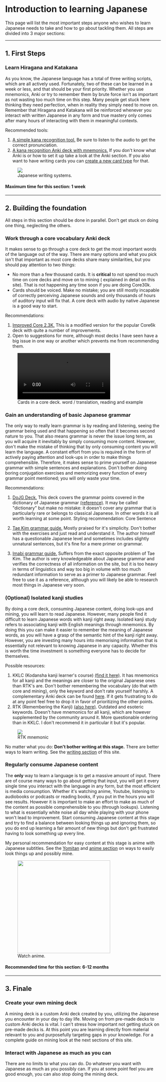 # Introduction to learning Japanese

This page will list the most important steps anyone who wishes to learn Japanese needs to take and how to go about
tackling them. All steps are divided into 3 major sections:

---

## 1. First Steps

### Learn Hiragana and Katakana

As you know, the Japanese language has a total of three writing scripts, which are all actively used. Fortunately, two
of these can be learned in a week or less, and that should be your first priority. Whether you use mnemonics, Anki or
try to remember them by brute force isn't as important as not wasting too much time on this step. Many people get stuck
here thinking they need perfection, when in reality they simply need to move on. Remember that Hiragana and Katakana
will be reinforced whenever you interact with written Japanese in any form and true mastery only comes after many hours
of interacting with them in meaningful contexts.

Recommended tools:

1. [A simple kana recognition tool.](https://djtguide.neocities.org/kana/ "Kana recognition tools")
   Be sure to listen to the audio to get the correct pronunciation.
2. [A kana recognition Anki deck with mnemonics.](https://ankiweb.net/shared/info/1133476087 "Kana recognition deck")
   If you don't know what Anki is or how to set it up take a look at the Anki section.
   If you also want to have writing cards you
   can [create a new card type](https://apps.ankiweb.net/docs/manual20.html#adding-a-note-type) for that.

<figure>
  <img src="../images/scripts.jpg">
  <figcaption>Japanese writing systems.</figcaption>
</figure>

#### Maximum time for this section: 1 week

---

## 2. Building the foundation

All steps in this section should be done in parallel. Don't get stuck on doing one thing, neglecting the others.

### Work through a core vocabulary Anki deck

It makes sense to go through a core deck to get the most important words of the language out of the way. There are many
options and what you pick isn't that important as most core decks share many similarities, but you should pay attention
to two things:

- No more than a few thousand cards. It is **critical** to not spend too much time on core decks and move on to mining (
  explained in detail on this site). That is not happening any time soon if you are doing Core30k.
- Cards should be voiced. Make no mistake; you are still mostly incapable of correctly perceiving Japanese sounds and
  only thousands of hours of auditory input will fix that. A core deck with audio by native Japanese is a good way to
  start.

Recommendations:

1. [Improved Core 2.3K.](https://anacreondjt.gitlab.io/docs/coredeck/ "Core2.3k") This is a modified version for the
   popular Core6k deck with quite a number of improvements.
2. Open to suggestions for more, although most decks I have seen have a big issue in one way or another which prevents
   me from recommending them.

<figure>
    <video controls preload="metadata">
    <source src="../video/corecards.mp4" type="video/mp4">
    Your browser does not support the video tag.
    </video>
    <figcaption>Cards in a core deck. word / translation, reading and example </figcaption>
</figure>

### Gain an understanding of basic Japanese grammar

The only way to really learn grammar is by reading and listening, seeing the grammar being used and that happening so
often that it becomes second nature to you. That also means grammar is never the issue long term, as you will acquire it
inevitably by simply consuming more content. However, don't make the mistake of thinking that by only consuming content
you will learn the language. A constant effort from you is required in the form of actively paying attention and
look-ups in order to make things comprehensible. Therefore, it makes sense to prime yourself on Japanese grammar with
simple sentences and explanations. Don't bother doing boring conjugation exercises and memorizing every function of
every grammar point mentioned; you will only waste your time.

Recommendations:

1. [DoJG Deck.](https://dojgdeck.neocities.org/ "Dictionary of Japanese grammar deck") This deck covers the grammar
   points covered in the dictionary of Japanese
   grammar [(reference)](https://itazuraneko.neocities.org/grammar/masterreference.html "Japanese grammar reference").
   It may be called "dictionary" but make no mistake: it doesn't cover any grammar that is particularly rare or belongs
   to classical Japanese. In other words it is all worth learning at some point. Styling recommendation: Core Sentence

2. [Tae Kim grammar guide.](http://www.guidetojapanese.org/learn/category/grammar-guide/grammar-start/) Mostly praised
   for it's simplicity. Don't bother with the exercises and just read and understand it. The author himself has a
   questionable Japanese level and sometimes includes slightly unnatural sentences, but it's fine for a mere primer on
   grammar.

3. [Imabi grammar guide.](https://www.imabi.net/) Suffers from the exact opposite problem of Tae Kim. The author is very
   knowledgeable about Japanese grammar and verifies the correctness of all information on the site, but it is too heavy
   in terms of linguistics and way too big in volume with too much redundant information to serve as a primer to
   Japanese grammar. Feel free to use it as a reference, although you will likely be able to research most things in
   Japanese very soon.

### (Optional) Isolated kanji studies

By doing a core deck, consuming Japanese content, doing look-ups and mining, you will learn to read Japanese. However,
many people find it difficult to learn Japanese words with kanji right away. Isolated kanji study refers to associating
kanji with English meanings through mnemonics. By doing this you can make it easier to remember the meaning of Japanese
words, as you will have a grasp of the semantic hint of the kanji right away. However, you are investing many hours into
memorising information that is essentially not relevant to knowing Japanese in any capacity. Whether this is worth the
time investment is something everyone has to decide for themselves.

Possible resources:

1. KKLC (Kodansha kanji learner's course) [(find it here)](https://itazuraneko.neocities.org/library/benkyou.html). It
   has mnemonics for all kanji and the meanings are closer to the original Japanese ones than RTK's are. Don't bother
   remembering the vocabulary (do that with core and mining), only the keyword and don't rate yourself harshly. A
   complementary Anki deck can be found [here](https://ankiweb.net/shared/info/779483253). If it gets frustrating to do
   at any point feel free to drop it in favor of prioritizing the other points.
2. RTK (Remembering the Kanji) [(also here)](https://itazuraneko.neocities.org/library/benkyou.html). Outdated and
   esoteric keywords. Doesn't have mnemonics for all kanji, which are however supplemented by the community around it.
   More questionable ordering than in KKLC. I don't recommend it in particular it but it's popular.

<figure>
  <img src="../images/eminent.jpg">
  <figcaption>RTK mnemonic</figcaption>
</figure>

No matter what you do: **Don't bother writing at this stage.** There are better ways to learn writing. See
the [writing section](writingjapanese.md) of this site.

### Regularly consume Japanese content

The **only** way to learn a language is to get a massive amount of input. There are of course many ways to go about
getting that input, you will get it every single time you interact with the language in any form, but the most efficient
is media consumption. Whether it's watching anime, Youtube, listening to audiobooks or podcasts or reading books, if you
put in the hours you will see results. However it is important to make an effort to make as much of the content as
possible comprehensible to you (through lookups). Listening to what is essentially white noise all day while playing
with your phone won't lead to improvement. Start consuming Japanese content at this stage and try to find a balance
between looking things up and ignoring them, so you do end up learning a fair amount of new things but don't get
frustrated having to look something up every line.

My personal recommendation for easy content at this stage is anime with Japanese subtitles. See
the [Yomitan](yomichansetup.md) and [anime section](ankisetup.md) on ways to easily look things up and possibly mine.

<figure>
  <img src="../images/tv_boy_tooku.png" width="300">
  <figcaption>Watch anime.</figcaption>
</figure>


#### Recommended time for this section: 6-12 months
---

## 3. Finale

### Create your own mining deck

A mining deck is a custom Anki deck created by you, utilizing the Japanese you encounter in your day to day life. Moving
on from pre-made decks to custom Anki decks is vital. I can't stress how important not getting stuck on pre-made decks
is.
At this point you are learning directly from material relevant to you and purposefully targeting gaps in your knowledge.
For a complete guide on mining look at the next sections of this site.

### Interact with Japanese as much as you can

There are no limits to what you can do. Do whatever you want with Japanese as much as you possibly can. If you at some
point feel you are good enough, you can also stop doing the mining deck.
